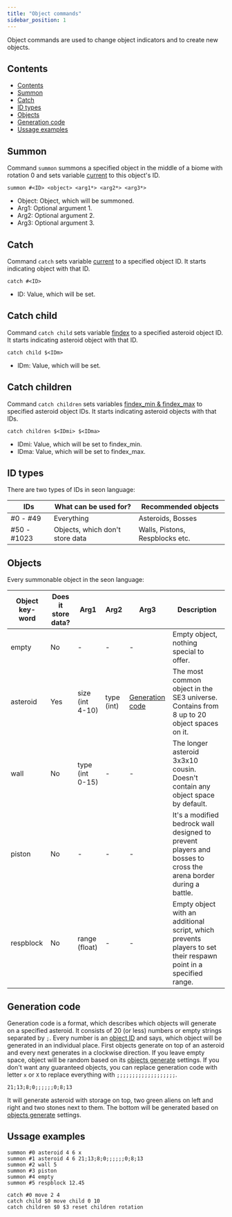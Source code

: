 ```yaml
---
title: "Object commands"
sidebar_position: 1
---
```


Object commands are used to change object indicators and to create new objects.

## Contents

- [Contents](#contents)
- [Summon](#summon)
- [Catch](#catch)
- [ID types](#id-types)
- [Objects](#objects)
- [Generation code](#generation-code)
- [Ussage examples](#ussage-examples)

## Summon

Command `summon` summons a specified object in the middle of a biome with rotation 0 and sets variable [current](../SeonLanguage/#interpreter-variables)
to this object's ID.

```text showLineNumbers
summon #<ID> <object> <arg1*> <arg2*> <arg3*>
```
- Object: Object, which will be summoned.  
- Arg1: Optional argument 1.  
- Arg2: Optional argument 2.  
- Arg3: Optional argument 3.  

## Catch

Command `catch` sets variable [current](../SeonLanguage/#interpreter-variables) to a specified object ID. It starts indicating object with that ID.

```text showLineNumbers
catch #<ID>
```

- ID: Value, which will be set.  

## Catch child

Command `catch child` sets variable [findex](../SeonLanguage/#interpreter-variables) to a specified asteroid object ID. It starts indicating asteroid object with that ID.

```text showLineNumbers
catch child $<IDm>
```

- IDm: Value, which will be set.  

## Catch children

Command `catch children` sets variables [findex_min & findex_max](../SeonLanguage/#interpreter-variables) to specified asteroid object IDs. It starts indicating asteroid objects with that IDs.

```text showLineNumbers
catch children $<IDmi> $<IDma>
```

- IDmi: Value, which will be set to findex_min.  
- IDma: Value, which will be set to findex_max.  


## ID types

There are two types of IDs in seon language:

| IDs         | What can be used for?           | Recommended objects             |
| ----------- | ------------------------------- | ------------------------------- |
| #0 - #49    | Everything                      | Asteroids, Bosses               |
| #50 - #1023 | Objects, which don't store data | Walls, Pistons, Respblocks etc. |

## Objects

Every summonable object in the seon language:

| Object key-word | Does it store data? | Arg1            | Arg2       | Arg3                                | Description                                                                                                     |
| --------------- | ------------------- | --------------- | ---------- | ----------------------------------- | --------------------------------------------------------------------------------------------------------------- |
| empty           | No                  | -               | -          | -                                   | Empty object, nothing special to offer.                                                                         |
| asteroid        | Yes                 | size (int 4-10) | type (int) | [Generation code](#generation-code) | The most common object in the SE3 universe. Contains from 8 up to 20 object spaces on it.                       |
| wall            | No                  | type (int 0-15) | -          | -                                   | The longer asteroid 3x3x10 cousin. Doesn't contain any object space by default.                                 |
| piston          | No                  | -               | -          | -                                   | It's a modified bedrock wall designed to prevent players and bosses to cross the arena border during a battle.  |
| respblock       | No                  | range (float)   | -          | -                                   | Empty object with an additional script, which prevents players to set their respawn point in a specified range. |

## Generation code

Generation code is a format, which describes which objects will generate on a specified asteroid. It consists of 20 (or less) numbers or empty strings
separated by `;`. Every number is an [object ID](../GameData/ItemsAndObjects) and says, which object will be generated in an individual place.
First objects generate on top of an asteroid and every next generates in a clockwise direction.
If you leave empty space, object will be random based on its [objects generate](../DatapackInfo/ObjectsGenerate) settings.
If you don't want any guaranteed objects, you can replace generation code with letter `x` or `X` to replace everything with `;;;;;;;;;;;;;;;;;;;`.

```text showLineNumbers
21;13;8;0;;;;;;0;8;13
```

It will generate asteroid with storage on top, two green aliens on left and right and two stones next to them. The bottom will be generated
based on [objects generate](../DatapackInfo/ObjectsGenerate) settings.

## Ussage examples

```text showLineNumbers
summon #0 asteroid 4 6 x
summon #1 asteroid 4 6 21;13;8;0;;;;;;0;8;13
summon #2 wall 5
summon #3 piston
summon #4 empty
summon #5 respblock 12.45

catch #0 move 2 4
catch child $0 move child 0 10
catch children $0 $3 reset children rotation
```